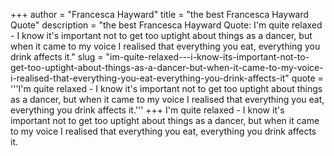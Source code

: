 +++
author = "Francesca Hayward"
title = "the best Francesca Hayward Quote"
description = "the best Francesca Hayward Quote: I'm quite relaxed - I know it's important not to get too uptight about things as a dancer, but when it came to my voice I realised that everything you eat, everything you drink affects it."
slug = "im-quite-relaxed---i-know-its-important-not-to-get-too-uptight-about-things-as-a-dancer-but-when-it-came-to-my-voice-i-realised-that-everything-you-eat-everything-you-drink-affects-it"
quote = '''I'm quite relaxed - I know it's important not to get too uptight about things as a dancer, but when it came to my voice I realised that everything you eat, everything you drink affects it.'''
+++
I'm quite relaxed - I know it's important not to get too uptight about things as a dancer, but when it came to my voice I realised that everything you eat, everything you drink affects it.
